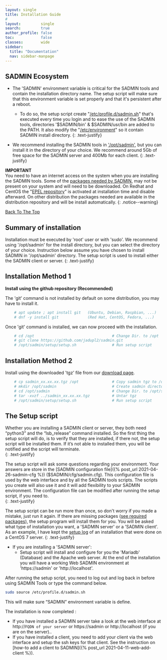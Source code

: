 ```yaml
---
layout: single
title: Installation Guide
#
layout:         single
search:         true
author_profile: false
toc:            false
classes:        wide
sidebar:
  title: "Documentation"
  nav: sidebar-manpage
---
```


## SADMIN Ecosystem

* The 'SADMIN' environment variable is critical for the SADMIN tools and contain the installation 
directory name. The setup script will make sure that this environment variable is set properly and 
that it's persistent after a reboot.

  * To do so, the setup script create "[/etc/profile.d/sadmin.sh](https://sadmin.ca/assets/img/files/etc_profile_d_sadmin_sh.png)" 
that's executed every time you login and to ease the use of the SADMIN tools, directories '$SADMIN/bin' 
& $SADMIN/usr/bin are added to the PATH. It also modify the "[/etc/environment](https://sadmin.ca/assets/img/files/etc_environment.png)" 
so it contain SADMIN install directory.
{: .text-justify}
* We recommend installing the SADMIN tools in ['/opt/sadmin'](/assets/img/directory_structure.png), 
but you can install it in the directory of your choice. We recommend around 5Gb of free space 
for the SADMIN server and 400Mb for each client.
{: .text-justify}

**IMPORTANT**  
You need to have an internet access on the system when you are installing the SADMIN tools.
Some of the [packages needed by SADMIN](https://sadmin.ca/_pages/requirements), may not be present 
on your system and will need to be downloaded. On Redhat and CentOS the 
"[EPEL repository](https://fedoraproject.org/wiki/EPEL)" is activated at installation time and 
disable afterward. On other distribution the packages needed are available in the distribution 
repository and will be install automatically. 
{: .notice--warning}


[Back To The Top](#top_of_page)


## Summary of installation
Installation must be executed by 'root' user or with 'sudo'. We recommend using '/opt/sadmin' for the install directory, but you can select the directory of your choice. Instruction below assume you have chosen to install SADMIN in '/opt/sadmin' directory.  The setup script is used to install either the SADMIN client or server.
{: .text-justify}


<a id="git-install"></a>
## Installation Method 1    

**Install using the github repository (Recommended)**  

The 'git' command is not installed by default on some distribution, you may have to install it.
```bash
    # apt update ; apt install git   (Ubuntu, Debian, Raspbian, ...)
    # dnf -y install git             (Red Hat, CentOS, Fedora, ...)
```
Once 'git' command is installed, we can now proceed with the installation.  
```bash
    # cd /opt                                   # Change Dir. to /opt
    # git clone https://github.com/jadupl2/sadmin.git
    # /opt/sadmin/setup/setup.sh                # Run setup script
```

## Installation Method 2  
Install using the downloaded 'tgz' file from our [download page](/_pages/download).
```bash
    # cp sadmin_xx.xx.xx.tgz /opt               # Copy sadmin tgz to /opt
    # mkdir /opt/sadmin                         # Create sadmin directory
    # cd /opt/sadmin                            # Change Dir. to /opt/sadmin
    # tar -xvzf ../sadmin_xx.xx.xx.tgz          # Untar tgz
    # /opt/sadmin/setup/setup.sh                # Run setup script
```

<a id="setup"></a>
## The Setup script  
Whether you are installing a SADMIN client or server, they both need “python3” and the “lsb_release” 
command installed. So the first thing the setup script will do, is to verify that they are installed, 
if there not, the setup script will be installed them. If it’s not able to installed them, you will 
be notified and the script will terminate.  
{: .text-justify}

The setup script will ask some questions regarding your environment. Your answers are store in 
the [SADMIN configuration file]({% post_url 2021-04-26-sadmin-cfg %}) ($SADMIN/cfg/sadmin.cfg). This 
configuration file is used by the web interface and by all the SADMIN tools scripts. The scripts you 
create will also use it and it will add flexibility to your SADMIN environment. The configuration 
file can be modified after running the setup script, if you need to.  
{: .text-justify}

The setup script can be run more than once, so don't worry if you made a mistake, just run it again. 
If there are missing packages ([see required packages](/_pages/requirements/#sadmin-client-packages)), 
the setup program will install them for you. You will be asked what type of installation you want, 
a 'SADMIN server' or a 'SADMIN client'. As an example, I have kept the 
[setup log](/assets//pdf/setup_centos7.pdf) of an installation that were done on a CentOS 7 server.
{: .text-justify}

- If you are installing a 'SADMIN server':  
    - Setup script will install and configure for you the 'Mariadb' (Database) and the Apache web 
server. At the end of the installation you will have a working Web SADMIN environment at 'https://sadmin' 
or 'http://localhost'.

After running the setup script, you need to log out and log back in before using SADMIN Tools or type the command below.  
```bash
sudo source /etc/profile.d/sadmin.sh
```
This will make sure “SADMIN” environment variable is define.

The installation is now completed :
- If you have installed a SADMIN server take a look at the web interface at http://`FQDN of your server`
or https://sadmin or http://localhost (if you are on the server)..
- If you have installed a client, you need to add your client via the web interface and setup the
ssh keys for that client. See the instruction on [how-to add a client to SADMIN]({% post_url 2021-04-11-web-add-client %}).